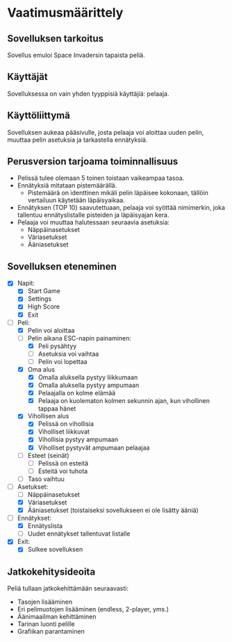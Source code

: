 # Vaatimusmäärittely

## Sovelluksen tarkoitus

Sovellus emuloi Space Invadersin tapaista peliä.

## Käyttäjät

Sovelluksessa on vain yhden tyyppisiä käyttäjiä: pelaaja.

## Käyttöliittymä

Sovelluksen aukeaa pääsivulle, josta pelaaja voi aloittaa uuden pelin, muuttaa pelin asetuksia ja tarkastella ennätyksiä.

## Perusversion tarjoama toiminnallisuus

- Pelissä tulee olemaan 5 toinen toistaan vaikeampaa tasoa.
- Ennätyksiä mitataan pistemäärällä.
  - Pistemäärä on identtinen mikäli pelin läpäisee kokonaan, tällöin vertailuun käytetään läpäisyaikaa.
- Ennätyksen (TOP 10) saavutettuaan, pelaaja voi syöttää nimimerkin, joka tallentuu ennätyslistalle pisteiden ja läpäisyajan kera.
- Pelaaja voi muuttaa halutessaan seuraavia asetuksia:
  - Näppäinasetukset
  - Väriasetukset
  - Ääniasetukset

## Sovelluksen eteneminen

   - [x] Napit:
     - [x] Start Game
     - [x] Settings
     - [x] High Score
     - [x] Exit
   - [ ] Peli:
      - [x] Pelin voi aloittaa
      - [ ] Pelin aikana ESC-napin painaminen:
        - [x] Peli pysähtyy
        - [ ] Asetuksia voi vaihtaa
        - [ ] Pelin voi lopettaa
      - [x] Oma alus
        - [x] Omalla aluksella pystyy liikkumaan
        - [x] Omalla aluksella pystyy ampumaan
        - [x] Pelaajalla on kolme elämää
        - [x] Pelaaja on kuolematon kolmen sekunnin ajan, kun vihollinen tappaa hänet
      - [x] Vihollisen alus
        - [x] Pelissä on vihollisia
        - [x] Viholliset liikkuvat
        - [x] Vihollisia pystyy ampumaan
        - [x] Viholliset pystyvät ampumaan pelaajaa
      - [ ] Esteet (seinät)
        - [ ] Pelissä on esteitä
        - [ ] Esteitä voi tuhota
      - [ ] Taso vaihtuu
   - [ ] Asetukset:
      - [ ] Näppäinasetukset
      - [x] Väriasetukset
      - [x] Ääniasetukset (toistaiseksi sovellukseen ei ole lisätty ääniä)
   - [ ] Ennätykset:
      - [x] Ennätyslista
      - [ ] Uudet ennätykset tallentuvat listalle
   - [x] Exit:
      - [x] Sulkee sovelluksen

## Jatkokehitysideoita

Peliä tullaan jatkokehittämään seuraavasti:

- Tasojen lisääminen
- Eri pelimuotojen lisääminen (endless, 2-player, yms.)
- Äänimaailman kehittäminen
- Tarinan luonti pelille
- Grafiikan parantaminen
